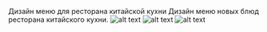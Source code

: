   Дизайн меню для ресторана китайской кухни
  Дизайн меню новых блюд ресторана китайского кухни. 
![alt text](https://github.com/pauldekarin/restaurant-menu-design/blob/main/ЛЕВАЯ.png?raw=true)
![alt text](https://github.com/pauldekarin/restaurant-menu-design/blob/main/ПОСЕРЕДИНЕ.png?raw=true)
![alt text](https://github.com/pauldekarin/restaurant-menu-design/blob/main/ПРАВАЯ.png?raw=true)
